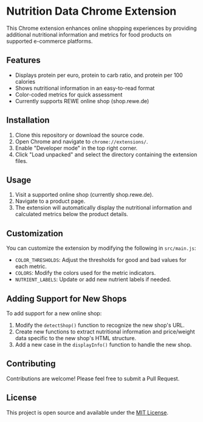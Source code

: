 # Nutrition Data Chrome Extension

This Chrome extension enhances online shopping experiences by providing additional nutritional information and metrics for food products on supported e-commerce platforms.

## Features

- Displays protein per euro, protein to carb ratio, and protein per 100 calories
- Shows nutritional information in an easy-to-read format
- Color-coded metrics for quick assessment
- Currently supports REWE online shop (shop.rewe.de)

## Installation

1. Clone this repository or download the source code.
2. Open Chrome and navigate to `chrome://extensions/`.
3. Enable "Developer mode" in the top right corner.
4. Click "Load unpacked" and select the directory containing the extension files.

## Usage

1. Visit a supported online shop (currently shop.rewe.de).
2. Navigate to a product page.
3. The extension will automatically display the nutritional information and calculated metrics below the product details.

## Customization

You can customize the extension by modifying the following in `src/main.js`:

- `COLOR_THRESHOLDS`: Adjust the thresholds for good and bad values for each metric.
- `COLORS`: Modify the colors used for the metric indicators.
- `NUTRIENT_LABELS`: Update or add new nutrient labels if needed.

## Adding Support for New Shops

To add support for a new online shop:

1. Modify the `detectShop()` function to recognize the new shop's URL.
2. Create new functions to extract nutritional information and price/weight data specific to the new shop's HTML structure.
3. Add a new case in the `displayInfo()` function to handle the new shop.

## Contributing

Contributions are welcome! Please feel free to submit a Pull Request.

## License

This project is open source and available under the [MIT License](LICENSE).
